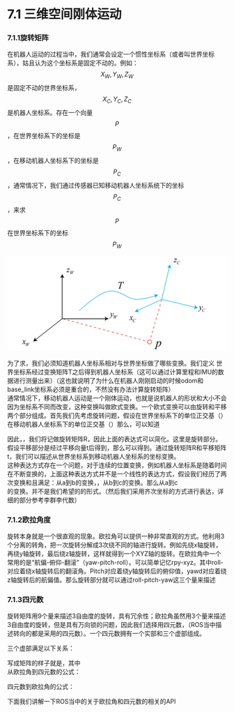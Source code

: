 # 7.1 三维空间刚体运动

### 7.1.1旋转矩阵

在机器人运动的过程当中，我们通常会设定一个惯性坐标系（或者叫世界坐标系），姑且认为这个坐标系是固定不动的。例如：$$X_W,Y_W,Z_W$$是固定不动的世界坐标系，$$X_C,Y_C,Z_C$$是机器人坐标系。存在一个向量$$P$$，在世界坐标系下的坐标是$$P_W$$，在移动机器人坐标系下的坐标是$$P_C$$，通常情况下，我们通过传感器已知移动机器人坐标系统下的坐标$$P_C$$，来求$$P$$在世界坐标系下的坐标$$P_W$$

![](/pics/image006.png)

为了求，我们必须知道机器人坐标系相对与世界坐标做了哪些变换。我们定义  世界坐标系经过变换矩阵T之后得到机器人坐标系（这可以通过计算里程和IMU的数据进行测量出来）（这也就说明了为什么在机器人刚刚启动的时候odom和base\_link坐标系必须是重合的，不然没有办法计算旋转矩阵）  
通常情况下，移动机器人运动是一个刚体运动，也就是说机器人的形状和大小不会因为坐标系不同而改变，这种变换叫做欧式变换。一个欧式变换可以由旋转和平移两个部分组成。首先我们先考虑旋转问题，假设在世界坐标系下的单位正交基（）在移动机器人坐标系下的单位正交基（）那么，可以知道

因此，，我们将记做旋转矩阵R，因此上面的表达式可以简化。这里是旋转部分。假设平移部分是经过平移向量t后得到，那么可以得到。通过旋转矩阵R和平移矩阵t，我们可以描述从世界坐标系到移动机器人坐标系的坐标变换。  
这种表达方式存在一个问题，对于连续的位置变换，例如机器人坐标系是随着时间在不断变换的，上面这种表达方式并不是一个线性的表达方式，假设我们经历了两次变换和且满足：从a到b的变换，，从b到c的变换。那么从a到c  
的变换。并不是我们希望的的形式。（然后我们采用齐次坐标的方式进行表达，详细的部分参考李群李代数）

### 7.1.2欧拉角度

旋转本身就是一个很直观的现象。欧拉角可以提供一种非常直观的方式。他利用3个分离的转角，把一次旋转分解成3次绕不同的轴进行旋转。例如先绕x轴旋转，再绕y轴旋转，最后绕z轴旋转，这样就得到一个XYZ轴的旋转。在欧拉角中一个常用的是“航偏-俯仰-翻滚”（yaw-pitch-roll）。可以简单记忆rpy-xyz。其中roll-对应着绕x轴旋转后的翻滚角。Pitch对应着绕y轴旋转后的俯仰值，yawd对应着绕z轴旋转后的航偏值。那么旋转部分就可以通过roll-pitch-yaw这三个量来描述

### 7.1.3四元数

旋转矩阵用9个量来描述3自由度的旋转，具有冗余性；欧拉角虽然用3个量来描述3自由度的旋转，但是具有万向锁的问题，因此我们选择用四元数，（ROS当中描述转向的都是采用的四元数）。一个四元数拥有一个实部和三个虚部组成。

三个虚部满足以下关系：

写成矩阵的样子就是，其中  
从欧拉角到四元数的公式：

四元数到欧拉角的公式：

下面我们讲解一下ROS当中的关于欧拉角和四元数的相关的API

